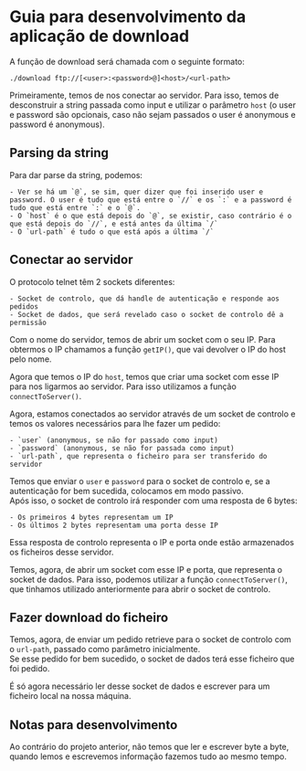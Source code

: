 # Guia para desenvolvimento da aplicação de download

A função de download será chamada com o seguinte formato:

```shell
./download ftp://[<user>:<password>@]<host>/<url-path>
```

Primeiramente, temos de nos conectar ao servidor. Para isso, temos de desconstruir a string passada como input e utilizar o parâmetro `host` (o user e password são opcionais, caso não sejam passados o user é anonymous e password é anonymous).

## Parsing da string 

Para dar parse da string, podemos:

    - Ver se há um `@`, se sim, quer dizer que foi inserido user e password. O user é tudo que está entre o `//` e os `:` e a password é tudo que está entre `:` e o `@`.
    - O `host` é o que está depois do `@`, se existir, caso contrário é o que está depois do `//`, e está antes da última `/`
    - O `url-path` é tudo o que está após a última `/`

## Conectar ao servidor

O protocolo telnet têm 2 sockets diferentes:

    - Socket de controlo, que dá handle de autenticação e responde aos pedidos
    - Socket de dados, que será revelado caso o socket de controlo dê a permissão

Com o nome do servidor, temos de abrir um socket com o seu IP. Para obtermos o IP chamamos a função `getIP()`, que vai devolver o IP do host pelo nome.

Agora que temos o IP do `host`, temos que criar uma socket com esse IP para nos ligarmos ao servidor. Para isso utilizamos a função `connectToServer()`.

Agora, estamos conectados ao servidor através de um socket de controlo e temos os valores necessários para lhe fazer um pedido:

    - `user` (anonymous, se não for passado como input)
    - `password` (anonymous, se não for passada como input)
    - `url-path`, que representa o ficheiro para ser transferido do servidor

Temos que enviar o `user` e `password` para o socket de controlo e, se a autenticação for bem sucedida, colocamos em modo passivo.<br>
Após isso, o socket de controlo irá responder com uma resposta de 6 bytes:

    - Os primeiros 4 bytes representam um IP
    - Os últimos 2 bytes representam uma porta desse IP

Essa resposta de controlo representa o IP e porta onde estão armazenados os ficheiros desse servidor.<br>

Temos, agora, de abrir um socket com esse IP e porta, que representa o socket de dados. Para isso, podemos utilizar a função `connectToServer()`, que tinhamos utilizado anteriormente para abrir o socket de controlo.

## Fazer download do ficheiro

Temos, agora, de enviar um pedido retrieve para o socket de controlo com o `url-path`, passado como parâmetro inicialmente.<br>
Se esse pedido for bem sucedido, o socket de dados terá esse ficheiro que foi pedido.

É só agora necessário ler desse socket de dados e escrever para um ficheiro local na nossa máquina.

## Notas para desenvolvimento

Ao contrário do projeto anterior, não temos que ler e escrever byte a byte, quando lemos e escrevemos informação fazemos tudo ao mesmo tempo.
